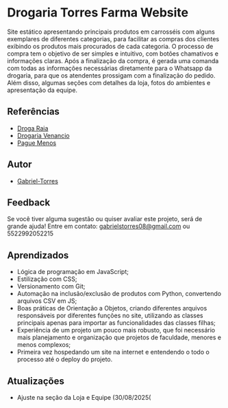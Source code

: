 # Drogaria Torres Farma Website 


Site estático apresentando principais produtos em carrosséis com alguns exemplares de diferentes categorias, para facilitar as compras dos clientes exibindo os produtos mais procurados de cada categoria. O processo de compra tem o objetivo de ser simples e intuitivo, com botões chamativos e informações claras. Após a finalização da compra, é gerada uma comanda com todas as informações necessárias diretamente para o Whatsapp da drogaria, para que os atendentes prossigam com a finalização do pedido. Além disso, algumas seções com detalhes da loja, fotos do ambientes e apresentação da equipe.


## Referências

 - [Droga Raia](https://www.drogaraia.com.br/?gad_source=1&gad_campaignid=20844179909&gbraid=0AAAAADoNdO-9UaRcBi9hWLmo3mkd3DvIl&gclid=Cj0KCQjwsNnCBhDRARIsAEzia4C1wlUymprHaCDc_FJ31YYJ2HwOZ2ljcB0f-JS3Hi4UbvWV2uh5EkQaAtoyEALw_wcB)
 - [Drogaria Venancio](https://www.drogariavenancio.com.br/?srsltid=AfmBOorZjMndz-a2rmDTX2l0UjEiPKRdl3GBEs7Hv65AUKGipn0czoyP)
 - [Pague Menos](https://www.paguemenos.com.br/?srsltid=AfmBOooJKU7HzPtM6v44FabkHexAju-ODFeyJCVBg8O3ZFvP9TMo7nJQ)


## Autor

- [Gabriel-Torres](https://github.com/gabTorres2003)


## Feedback

Se você tiver alguma sugestão ou quiser avaliar este projeto, será de grande ajuda! Entre em contato: gabrielstorres08@gmail.com ou 5522992052215


## Aprendizados
 
- Lógica de programação em JavaScript;
- Estilização com CSS;
- Versionamento com Git;
- Automação na inclusão/exclusão de produtos com Python, convertendo arquivos CSV em JS;
- Boas práticas de Orientação a Objetos, criando diferentes arquivos responsáveis por diferentes funções no site, utilizando as classes principais apenas para importar as funcionalidades das classes filhas;
- Experiência de um projeto um pouco mais robusto, que foi necessário mais planejamento e organização que projetos de faculdade, menores e menos complexos;
- Primeira vez hospedando um site na internet e entendendo o todo o processo até o deploy do projeto.

## Atualizações

- Ajuste na seção da Loja e Equipe (30/08/2025(



